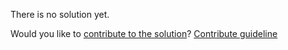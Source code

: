 
There is no solution yet.

Would you like to [contribute to the solution](https://github.com/BFEdev/BFE.dev-solutions/blob/main/question/explain-common-http-response-status-code_en.md)? [Contribute guideline](https://github.com/BFEdev/BFE.dev-solutions#how-to-contribute)

